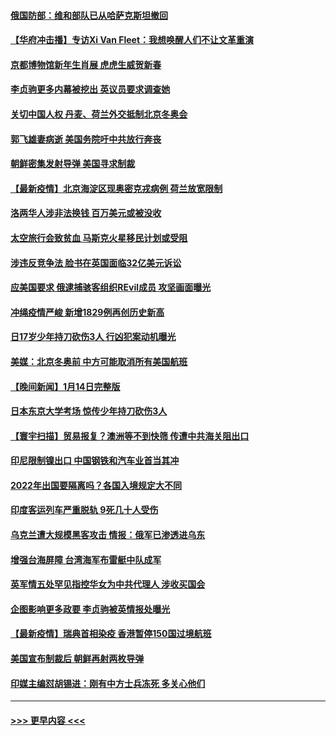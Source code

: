 #### [俄国防部：维和部队已从哈萨克斯坦撤回](../pages/prog202/a103322141.md?t=01160600) 
#### [【华府冲击播】专访Xi Van Fleet：我想唤醒人们不让文革重演](../pages/prog202/a103322096.md?t=01160600) 
#### [京都博物馆新年生肖展 虎虎生威贺新春](../pages/prog202/a103322094.md?t=01160600) 
#### [李贞驹更多内幕被挖出 英议员要求调查她](../pages/prog202/a103322017.md?t=01160600) 
#### [关切中国人权 丹麦、荷兰外交抵制北京冬奥会](../pages/prog202/a103321981.md?t=01160600) 
#### [郭飞雄妻病逝 美国务院吁中共放行奔丧](../pages/prog202/a103321950.md?t=01160600) 
#### [朝鲜密集发射导弹 美国寻求制裁](../pages/prog202/a103321979.md?t=01160600) 
#### [【最新疫情】北京海淀区现奥密克戎病例  荷兰放宽限制](../pages/prog202/a103321993.md?t=01160600) 
#### [洛两华人涉非法换钱 百万美元或被没收](../pages/prog202/a103321946.md?t=01160600) 
#### [太空旅行会致贫血 马斯克火星移民计划或受阻](../pages/prog202/a103321891.md?t=01160600) 
#### [涉违反竞争法 脸书在英国面临32亿美元诉讼](../pages/prog202/a103321904.md?t=01160600) 
#### [应美国要求 俄逮捕骇客组织REvil成员 攻坚画面曝光](../pages/prog202/a103321824.md?t=01160600) 
#### [冲绳疫情严峻 新增1829例再创历史新高](../pages/prog202/a103321812.md?t=01160600) 
#### [日17岁少年持刀砍伤3人 行凶犯案动机曝光](../pages/prog202/a103321802.md?t=01160600) 
#### [美媒：北京冬奥前 中方可能取消所有美国航班](../pages/prog202/a103321698.md?t=01160600) 
#### [【晚间新闻】1月14日完整版](../pages/prog202/a103321621.md?t=01160600) 
#### [日本东京大学考场 惊传少年持刀砍伤3人](../pages/prog202/a103321640.md?t=01160600) 
#### [【寰宇扫描】贸易报复？澳洲等不到快筛 传遭中共海关阻出口](../pages/prog202/a103317716.md?t=01160600) 
#### [印尼限制镍出口 中国钢铁和汽车业首当其冲](../pages/prog202/a103320935.md?t=01160600) 
#### [2022年出国要隔离吗？各国入境规定大不同](../pages/prog202/a103321106.md?t=01160600) 
#### [印度客运列车严重脱轨 9死几十人受伤](../pages/prog202/a103321405.md?t=01160600) 
#### [乌克兰遭大规模黑客攻击 情报：俄军已渗透进乌东](../pages/prog202/a103321455.md?t=01160600) 
#### [增强台海屏障 台湾海军布雷艇中队成军](../pages/prog202/a103321416.md?t=01160600) 
#### [英军情五处罕见指控华女为中共代理人 涉收买国会](../pages/prog202/a103321349.md?t=01160600) 
#### [企图影响更多政要 李贞驹被英情报处曝光](../pages/prog202/a103321212.md?t=01160600) 
#### [【最新疫情】瑞典首相染疫 香港暂停150国过境航班](../pages/prog202/a103321206.md?t=01160600) 
#### [美国宣布制裁后 朝鲜再射两枚导弹](../pages/prog202/a103321204.md?t=01160600) 
#### [印媒主编怼胡锡进：刚有中方士兵冻死 多关心他们](../pages/prog202/a103321148.md?t=01160600) 

----
#### [ >>> 更早内容 <<< ](../indexes/prog202-earlier.md)
